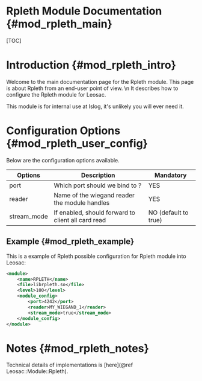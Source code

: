 Rpleth Module Documentation {#mod_rpleth_main}
==============================================

[TOC]

Introduction {#mod_rpleth_intro}
================================

Welcome to the main documentation page for the Rpleth module.
This page is about Rpleth from an end-user point of view. \n
It describes how to configure the Rpleth module for Leosac.

This module is for internal use at Islog, it's unlikely you will ever need it.

Configuration Options {#mod_rpleth_user_config}
===============================================

Below are the configuration options available.

Options    | Description                                            | Mandatory
-----------|--------------------------------------------------------|-----------
port       | Which port should we bind to ?                         | YES
reader     | Name of the wiegand reader the module handles          | YES
stream_mode| If enabled, should forward to client all card read     | NO (default to true)

Example {#mod_rpleth_example}
-----------------------------

This is a example of Rpleth possible configuration for Rpleth module into Leosac:

~~~~~~~~~~~~~~~~~~~~~~~~~~~~~~~~~~~~~~~~~~~~~~~~~~~.xml
<module>
    <name>RPLETH</name>
    <file>librpleth.so</file>
    <level>100</level>
    <module_config>
        <port>4242</port>
        <reader>MY_WIEGAND_1</reader>
        <stream_mode>true</stream_mode>
    </module_config>
</module>
~~~~~~~~~~~~~~~~~~~~~~~~~~~~~~~~~~~~~~~~~~~~~~~~~~~
            
Notes {#mod_rpleth_notes}
=========================

Technical details of implementations is [here](@ref Leosac::Module::Rpleth).
